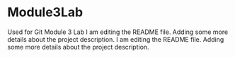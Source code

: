 # Module3Lab
Used for Git Module 3 Lab
I am editing the README file. Adding some more details about the project description.
I am editing the README file. Adding some more details about the project description.
